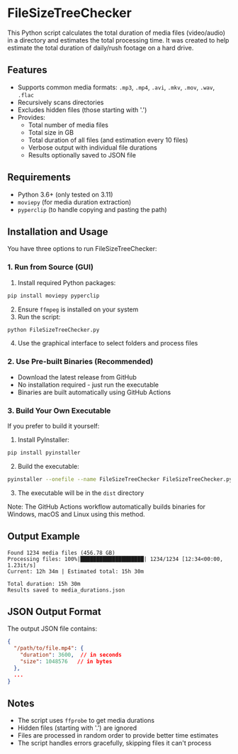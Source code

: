 # FileSizeTreeChecker

This Python script calculates the total duration of media files (video/audio) in a directory and estimates the total processing time. It was created to help estimate the total duration of daily/rush footage on a hard drive.

## Features

- Supports common media formats: `.mp3`, `.mp4`, `.avi`, `.mkv`, `.mov`, `.wav`, `.flac`
- Recursively scans directories
- Excludes hidden files (those starting with '.')
- Provides:
  - Total number of media files
  - Total size in GB
  - Total duration of all files (and estimation every 10 files)
  - Verbose output with individual file durations
  - Results optionally saved to JSON file

## Requirements

- Python 3.6+ (only tested on 3.11)
- `moviepy` (for media duration extraction)
- `pyperclip` (to handle copying and pasting the path)

## Installation and Usage

You have three options to run FileSizeTreeChecker:

### 1. Run from Source (GUI)
1. Install required Python packages:
```bash
pip install moviepy pyperclip
```
2. Ensure `ffmpeg` is installed on your system
3. Run the script:
```bash
python FileSizeTreeChecker.py
```
4. Use the graphical interface to select folders and process files

### 2. Use Pre-built Binaries (Recommended)
- Download the latest release from GitHub
- No installation required - just run the executable
- Binaries are built automatically using GitHub Actions

### 3. Build Your Own Executable
If you prefer to build it yourself:
1. Install PyInstaller:
```bash
pip install pyinstaller
```
2. Build the executable:
```bash
pyinstaller --onefile --name FileSizeTreeChecker FileSizeTreeChecker.py --noconsole --hidden-import=imageio_ffmpeg
```
3. The executable will be in the `dist` directory

Note: The GitHub Actions workflow automatically builds binaries for Windows, macOS and Linux using this method.

## Output Example

```
Found 1234 media files (456.78 GB)
Processing files: 100%|████████████████████| 1234/1234 [12:34<00:00,  1.23it/s]
Current: 12h 34m | Estimated total: 15h 30m

Total duration: 15h 30m
Results saved to media_durations.json
```

## JSON Output Format

The output JSON file contains:
```json
{
  "/path/to/file.mp4": {
    "duration": 3600,  // in seconds
    "size": 1048576   // in bytes
  },
  ...
}
```

## Notes

- The script uses `ffprobe` to get media durations
- Hidden files (starting with '.') are ignored
- Files are processed in random order to provide better time estimates
- The script handles errors gracefully, skipping files it can't process
